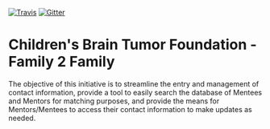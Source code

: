 [![Travis](https://img.shields.io/travis/coop-code-challenge/cbtf.svg)](https://travis-ci.org/coop-code-challenge/cbtf)
[![Gitter](https://img.shields.io/gitter/room/nwjs/nw.js.svg)](https://gitter.im/coop-code-challenge/cbtf)

# Children's Brain Tumor Foundation - Family 2 Family

The objective of this initiative is to streamline the entry and
management of contact information, provide a tool to easily search the
database of Mentees and Mentors for matching purposes, and provide the
means for Mentors/Mentees to access their contact information to make
updates as needed.


